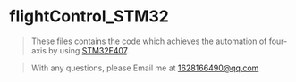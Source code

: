 # flightControl_STM32

> These files contains the code which achieves the automation of four-axis by using [STM32F407](http://wenku.baidu.com/link?url=59jJFGH9UsCWYTLiffAnwVH8HUAs-DPyQdDGuzfE4qO8OPDjgeaa_Z3fRd_0oauf4vh1cjofaAr5BdxViWZc4HNPzJu9NiAidH2OeVjUf-e).

> With any questions, please Email me at 1628166490@qq.com
